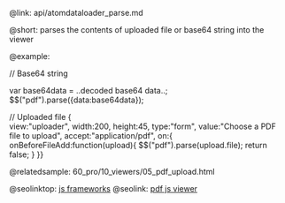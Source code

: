 @link: api/atomdataloader_parse.md

@short:
	parses the contents of uploaded file or base64 string into the viewer
    
@example:

// Base64 string

var base64data = ..decoded base64 data..;
$$("pdf").parse({data:base64data});

// Uploaded file
{	
	view:"uploader", 
    width:200, 
    height:45, 
    type:"form", 
    value:"Choose a PDF file to upload", 
    accept:"application/pdf", on:{
		onBeforeFileAdd:function(upload){
			$$("pdf").parse(upload.file);
		return false;
	}
}}

@relatedsample:
60_pro/10_viewers/05_pdf_upload.html

@seolinktop: [js frameworks](https://webix.com)
@seolink: [pdf js viewer](https://webix.com/widget/html5_pdf_viewer/)